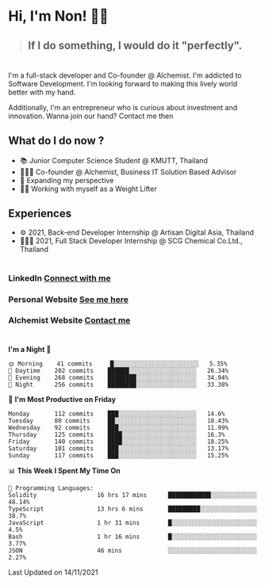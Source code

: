 # Hi, I'm Non! 🖐🏻

> ## If I do something, I would do it "perfectly".

#

I'm a full-stack developer and Co-founder @ Alchemist. I'm addicted to Software Development. I'm looking forward to making this lively world better with my hand.

Additionally, I'm an entrepreneur who is curious about investment and innovation. Wanna join our hand? Contact me then

## What do I do now ?

- 📚 Junior Computer Science Student @ KMUTT, Thailand
- 🧑🏻‍💻 Co-founder @ Alchemist, Business IT Solution Based Advisor
- 🌈 Expanding my perspective
- 🏋🏻 Working with myself as a Weight Lifter

## Experiences

- ⚙️ 2021, Back-end Developer Internship @ Artisan Digital Asia, Thailand
- 🧑🏻‍💻 2021, Full Stack Developer Internship @ SCG Chemical Co.Ltd., Thailand

#

### LinkedIn [Connect with me](https://www.linkedin.com/in/non-nontra/)

### Personal Website [See me here](https://nonnontra.com/)

### Alchemist Website [Contact me](https://alchemist-softwarehouse.co/)

#

<!--START_SECTION:waka-->
**I'm a Night 🦉** 

```text
🌞 Morning    41 commits     █░░░░░░░░░░░░░░░░░░░░░░░░   5.35% 
🌆 Daytime    202 commits    ██████░░░░░░░░░░░░░░░░░░░   26.34% 
🌃 Evening    268 commits    ████████░░░░░░░░░░░░░░░░░   34.94% 
🌙 Night      256 commits    ████████░░░░░░░░░░░░░░░░░   33.38%

```
📅 **I'm Most Productive on Friday** 

```text
Monday       112 commits    ███░░░░░░░░░░░░░░░░░░░░░░   14.6% 
Tuesday      80 commits     ██░░░░░░░░░░░░░░░░░░░░░░░   10.43% 
Wednesday    92 commits     ███░░░░░░░░░░░░░░░░░░░░░░   11.99% 
Thursday     125 commits    ████░░░░░░░░░░░░░░░░░░░░░   16.3% 
Friday       140 commits    ████░░░░░░░░░░░░░░░░░░░░░   18.25% 
Saturday     101 commits    ███░░░░░░░░░░░░░░░░░░░░░░   13.17% 
Sunday       117 commits    ███░░░░░░░░░░░░░░░░░░░░░░   15.25%

```


📊 **This Week I Spent My Time On** 

```text
💬 Programming Languages: 
Solidity                 16 hrs 17 mins      ████████████░░░░░░░░░░░░░   48.14% 
TypeScript               13 hrs 6 mins       █████████░░░░░░░░░░░░░░░░   38.7% 
JavaScript               1 hr 31 mins        █░░░░░░░░░░░░░░░░░░░░░░░░   4.5% 
Bash                     1 hr 16 mins        █░░░░░░░░░░░░░░░░░░░░░░░░   3.77% 
JSON                     46 mins             ░░░░░░░░░░░░░░░░░░░░░░░░░   2.27%

```


 Last Updated on 14/11/2021
<!--END_SECTION:waka-->
